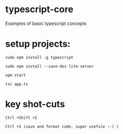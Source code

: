 # typescript-core

Examples of basic typescript concepts

# setup projects:

`sudo npm install -g typescript`

`sudo npm install --save-dev lite-server`

`npm start`

`tsc app.ts`

# key shot-cuts

`Ctrl +Shift +I`

`Ctrl +S (save and format code, super usefule :-) )`
